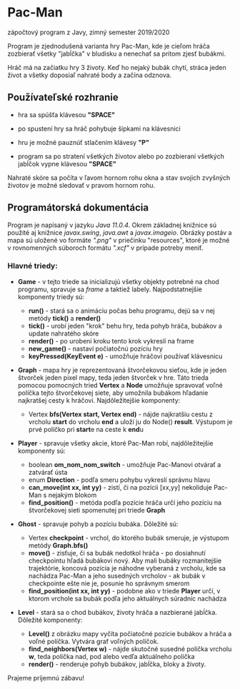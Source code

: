 # Pac-Man
zápočtový program z Javy, zimný semester 2019/2020
<br>

Program je zjednodušená varianta hry Pac-Man, kde je cieľom hráča zozbierať všetky "jabĺčka" v bludisku a nenechať sa pritom zjesť bubákmi.

Hráč má na začiatku hry 3 životy. Keď ho nejaký bubák chytí, stráca jeden život a všetky doposiaľ nahraté body a začína odznova.



## Používateľské rozhranie
- hra sa spúšťa klávesou **"SPACE"**

- po spustení hry sa hráč pohybuje šípkami na klávesnici
- hru je možné pauznúť stlačením klávesy **"P"**

- program sa po stratení všetkých životov alebo po zozbieraní všetkých jabĺčok vypne klávesou **"SPACE"**

Nahraté skóre sa počíta v ľavom hornom rohu okna a stav svojich zvyšných životov je možné sledovať v pravom hornom rohu.

## Programátorská dokumentácia
Program je napísaný v jazyku _Java 11.0.4_. Okrem základnej knižnice sú použité aj knižnice _javax.swing_, _java.awt_ a _javax.imageio_.
Obrázky postáv a mapa sú uložené vo formáte _".png"_ v priečinku "resources", ktoré je možné v rovnomenných súboroch formátu _".xcf"_ v prípade potreby meniť.

### Hlavné triedy:
- **Game** - v tejto triede sa inicializujú všetky objekty potrebné na chod programu, spravuje sa _frame_ a taktiež labely. Najpodstatnejšie komponenty triedy sú:
  - **run()** - stará sa o animáciu počas behu programu, dejú sa v nej metódy **tick()** a **render()**
  - **tick()** - urobí jeden "krok" behu hry, teda pohyb hráča, bubákov a update nahratého skóre
  - **render()** - po urobení kroku tento krok vykreslí na frame
  - **new_game()** - nastaví počiatočnú pozíciu hry
  - **keyPressed(KeyEvent e)** - umožňuje hráčovi používať klávesnicu

- **Graph** - mapa hry je reprezentovaná štvorčekovou sieťou, kde je jeden štvorček jeden pixel mapy, teda jeden štvorček v hre. Táto trieda pomocou pomocných tried **Vertex** a **Node** umožňuje spravovať voľné políčka tejto štvorčekovej siete, aby umožnila bubákom hľadanie najkratšej cesty k hráčovi. Najdôležitejšie komponenty:
  - Vertex **bfs(Vertex start, Vertex end)** - nájde najkratšiu cestu z vrcholu **start** do vrcholu **end** a uloží ju do Node() **result**.  Výstupom je prvé políčko pri **start**e na ceste k **end**u

- **Player** - spravuje všetky akcie, ktoré Pac-Man robí, najdôležitejšie komponenty sú:
  - boolean **om_nom_nom_switch** - umožňuje Pac-Manovi otvárať a zatvárať ústa
  - enum **Direction** - podľa smeru pohybu vykreslí správnu hlavu
  - **can_move(int xx, int yy)** - zistí, či na pozícii [xx,yy] nekoliduje Pac-Man s nejakým blokom
  - **find_position()** - metóda podľa pozície hráča určí jeho pozíciu na štvorčekovej sieti spomenutej pri triede **Graph**

- **Ghost** - spravuje pohyb a pozíciu bubáka. Dôležité sú:
  - Vertex **checkpoint** - vrchol, do ktorého bubák smeruje, je výstupom metódy **Graph.bfs()**
  - **move()** - zisťuje, či sa bubák nedotkol hráča
               - po dosiahnutí checkpointu hľadá bubákovi nový. Aby mali bubáky rozmanitejšie trajektórie, koncová pozícia je náhodne vyberaná z vrcholu, kde sa nachádza Pac-Man a jeho susedných vrcholov
               - ak bubák v checkpointe ešte nie je, posunie ho správnym smerom
  - **find_position(int xx, int yy)** - podobne ako v triede **Player** určí, v ktorom vrchole sa bubák podľa jeho aktuálnych súradníc nachádza 

- **Level** - stará sa o chod bubákov, životy hráča a nazbierané jabĺčka. Dôležité komponenty:
  - **Level()** z obrázku mapy vyčíta počiatočné pozície bubákov a hráča a voľné políčka. Vytvára graf voľných políčok.
  - **find_neighbors(Vertex w)** - nájde skutočné susedné políčka vrcholu **w**, teda políčka nad, pod alebo vedľa aktuálneho políčka
  - **render()** - renderuje pohyb bubákov, jabĺčka, bloky a životy.

Prajeme príjemnú zábavu!



